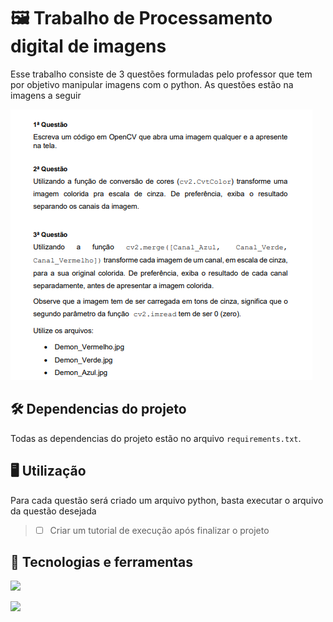 # 🖼️ Trabalho de Processamento digital de imagens 
Esse trabalho consiste de 3 questões formuladas pelo professor que tem por objetivo manipular imagens com o python. As questões estão na imagens a seguir 

![](imagens/Trabalho-PDI-AV1.png)

## 🛠️ Dependencias do projeto
Todas as dependencias do projeto estão no arquivo `requirements.txt`.

## 🖥️ Utilização
Para cada questão será criado um arquivo python, basta executar o arquivo da questão desejada

> - [ ] Criar um tutorial de execução após finalizar o projeto

## 🧰 Tecnologias e ferramentas
 ![](https://img.shields.io/badge/-Visual%20Studio%20Code-333333?style=flat&logo=visual-studio-code&logoColor=007ACC)

 ![](https://img.shields.io/badge/Python-3776AB?style=for-the-badge&logo=python&logoColor=white)


